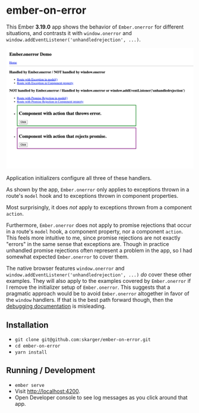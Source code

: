 # ember-on-error

This Ember **3.19.0** app shows the behavior of `Ember.onerror` for different situations,
and contrasts it with `window.onerror` and `window.addEventListener('unhandledrejection', ...)`.

![screenshot](/public/screenshot.png?raw=true "screenshot")

Application initializers configure all three of these handlers.

As shown by the app, `Ember.onerror` only applies to exceptions thrown in a route's `model` hook
and to exceptions thrown in component properties.

Most surprisingly, it does *not* apply to exceptions thrown from a component `action`.

Furthermore, `Ember.onerror` does not apply to promise rejections that occur in a route's `model` hook,
a component property, nor a component `action`. This feels more intuitive to me, since promise rejections are
not exactly "errors" in the same sense that exceptions are. Though in practice unhandled promise rejections
often represent a problem in the app, so I had somewhat expected `Ember.onerror` to cover them.

The native browser features `window.onerror` and `window.addEventListener('unhandledrejection', ...)`
*do* cover these other examples. They will also apply to the examples covered by `Ember.onerror`
if I remove the initializer setup of `Ember.onerror`. This suggests that a pragmatic approach would
be to avoid `Ember.onerror` altogether in favor of the `window` handlers. If that is the best path
forward though, then the [debugging documentation](https://guides.emberjs.com/release/configuring-ember/debugging/)
is misleading.

## Installation

* `git clone git@github.com:skarger/ember-on-error.git`
* `cd ember-on-error`
* `yarn install`

## Running / Development

* `ember serve`
* Visit [http://localhost:4200](http://localhost:4200).
* Open Developer console to see log messages as you click around that app.
